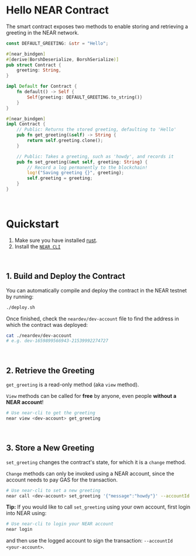 # Hello NEAR Contract

The smart contract exposes two methods to enable storing and retrieving a greeting in the NEAR network.

```rust
const DEFAULT_GREETING: &str = "Hello";

#[near_bindgen]
#[derive(BorshDeserialize, BorshSerialize)]
pub struct Contract {
    greeting: String,
}

impl Default for Contract {
    fn default() -> Self {
        Self{greeting: DEFAULT_GREETING.to_string()}
    }
}

#[near_bindgen]
impl Contract {
    // Public: Returns the stored greeting, defaulting to 'Hello'
    pub fn get_greeting(&self) -> String {
        return self.greeting.clone();
    }

    // Public: Takes a greeting, such as 'howdy', and records it
    pub fn set_greeting(&mut self, greeting: String) {
        // Record a log permanently to the blockchain!
        log!("Saving greeting {}", greeting);
        self.greeting = greeting;
    }
}
```

<br />

# Quickstart

1. Make sure you have installed [rust](https://rust.org/).
2. Install the [`NEAR CLI`](https://github.com/near/near-cli#setup)

<br />

## 1. Build and Deploy the Contract
You can automatically compile and deploy the contract in the NEAR testnet by running:

```bash
./deploy.sh
```

Once finished, check the `neardev/dev-account` file to find the address in which the contract was deployed:

```bash
cat ./neardev/dev-account
# e.g. dev-1659899566943-21539992274727
```

<br />

## 2. Retrieve the Greeting

`get_greeting` is a read-only method (aka `view` method).

`View` methods can be called for **free** by anyone, even people **without a NEAR account**!

```bash
# Use near-cli to get the greeting
near view <dev-account> get_greeting
```

<br />

## 3. Store a New Greeting
`set_greeting` changes the contract's state, for which it is a `change` method.

`Change` methods can only be invoked using a NEAR account, since the account needs to pay GAS for the transaction.

```bash
# Use near-cli to set a new greeting
near call <dev-account> set_greeting '{"message":"howdy"}' --accountId <dev-account>
```

**Tip:** If you would like to call `set_greeting` using your own account, first login into NEAR using:

```bash
# Use near-cli to login your NEAR account
near login
```

and then use the logged account to sign the transaction: `--accountId <your-account>`.
<!-- //user init product->Product(campaign_id)
//expected: 
//-Campaign: be created -> calculate progress -> calculate percentage of producer's product-> end campaign -> send token to producer and collector
//done: 
//-Campaign: be created campaign
//-Producer: create user -> push product
//-Collector: create user-> register collector -> apply to an campaign -> validate
//-product: be created-> be validated -> be confirmed
//*  reward: % đóng góp * fund = 80% producer + 20% collector
//fix update camp
near call dev-1690523837612-22561678820162 new_campaign '{"account_balance": 100, "fund": 10, "title": "cp1", "content": "cp", "image": "im", "amount": 50, "init_time": 111, "deadline": 222}'  --accountId quiblc.testnet

f37d33c078512841956918576d4b0aa849fc7d96251d4b8dec67502fa461b828 -->


